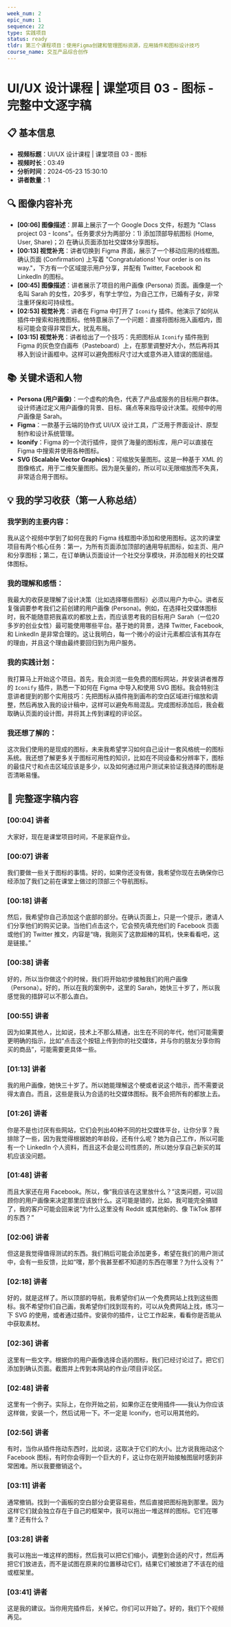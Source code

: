 ```yaml
---
week_num: 2
epic_num: 1
sequence: 22
type: 实践项目
status: ready
tldr: 第三个课程项目：使用Figma创建和管理图标资源，应用插件和图标设计技巧
course_name: 交互产品综合创作
---
```


# UI/UX 设计课程 | 课堂项目 03 - 图标 - 完整中文逐字稿

## 📋 基本信息
- **视频标题**：UI/UX 设计课程 | 课堂项目 03 - 图标
- **视频时长**：03:49
- **分析时间**：2024-05-23 15:30:10
- **讲者数量**：1

## 🔍 图像内容补充
- **[00:06] 图像描述**：屏幕上展示了一个 Google Docs 文件，标题为 "Class project 03 - Icons"。任务要求分为两部分：1) 添加顶部导航图标 (Home, User, Share)；2) 在确认页面添加社交媒体分享图标。
- **[00:13] 视觉补充**：讲者切换到 Figma 界面，展示了一个移动应用的线框图。确认页面 (Confirmation) 上写着 "Congratulations! Your order is on its way."，下方有一个区域提示用户分享，并配有 Twitter, Facebook 和 LinkedIn 的图标。
- **[00:45] 图像描述**：讲者展示了项目的用户画像 (Persona) 页面。画像是一个名叫 Sarah 的女性，20多岁，有学士学位，为自己工作，已婚有子女，非常注重环保和可持续性。
- **[02:53] 视觉补充**：讲者在 Figma 中打开了 `Iconify` 插件。他演示了如何从插件中搜索和拖拽图标。他特意展示了一个问题：直接将图标拖入画框内，图标可能会变得非常巨大，扰乱布局。
- **[03:15] 视觉补充**：讲者给出了一个技巧：先把图标从 `Iconify` 插件拖到 Figma 的灰色空白画布（Pasteboard）上，在那里调整好大小，然后再将其移入到设计画框中。这样可以避免图标尺寸过大或意外进入错误的图层组。

## 📚 关键术语和人物
- **Persona (用户画像)**：一个虚构的角色，代表了产品或服务的目标用户群体。设计师通过定义用户画像的背景、目标、痛点等来指导设计决策。视频中的用户画像是 Sarah。
- **Figma**：一款基于云端的协作式 UI/UX 设计工具，广泛用于界面设计、原型制作和设计系统管理。
- **Iconify**：Figma 的一个流行插件，提供了海量的图标库，用户可以直接在 Figma 中搜索并使用各种图标。
- **SVG (Scalable Vector Graphics)**：可缩放矢量图形。这是一种基于 XML 的图像格式，用于二维矢量图形。因为是矢量的，所以可以无限缩放而不失真，非常适合用于图标。

## 💡 我的学习收获（第一人称总结）


### 我学到的主要内容：
我从这个视频中学到了如何在我的 Figma 线框图中添加和使用图标。这次的课堂项目有两个核心任务：第一，为所有页面添加顶部的通用导航图标，如主页、用户和分享图标；第二，在订单确认页面设计一个社交分享模块，并添加相关的社交媒体图标。

### 我的理解和感悟：
我最大的收获是理解了设计决策（比如选择哪些图标）必须以用户为中心。讲者反复强调要参考我们之前创建的用户画像 (Persona)。例如，在选择社交媒体图标时，我不能随意把我喜欢的都放上去，而应该思考我的目标用户 Sarah（一位20多岁的创业女性）最可能使用哪些平台。基于她的背景，选择 Twitter, Facebook, 和 LinkedIn 是非常合理的。这让我明白，每一个微小的设计元素都应该有其存在的理由，并且这个理由最终要回归到为用户服务。

### 我的实践计划：
我打算马上开始这个项目。首先，我会浏览一些免费的图标网站，并安装讲者推荐的 `Iconify` 插件，熟悉一下如何在 Figma 中导入和使用 SVG 图标。我会特别注意讲者提到的那个实用技巧：先把图标从插件拖到画布的空白区域进行缩放和调整，然后再放入我的设计稿中，这样可以避免布局混乱。完成图标添加后，我会截取确认页面的设计图，并将其上传到课程的评论区。

### 我还想了解的：
这次我们使用的是现成的图标，未来我希望学习如何自己设计一套风格统一的图标系统。我还想了解更多关于图标可用性的知识，比如在不同设备和分辨率下，图标的最佳尺寸和点击区域应该是多少，以及如何通过用户测试来验证我选择的图标是否清晰易懂。

## 📝 完整逐字稿内容

### [00:04] 讲者
大家好，现在是课堂项目时间，不是家庭作业。

### [00:07] 讲者
我们要做一些关于图标的事情。好的，如果你还没有做，我希望你现在去确保你已经添加了我们之前在课堂上做过的顶部三个导航图标。

### [00:18] 讲者
然后，我希望你自己添加这个底部的部分。在确认页面上，只是一个提示，邀请人们分享他们的购买记录。当他们点击这个，它会预先填充他们的 Facebook 页面或他们的 Twitter 推文，内容是“嗨，我刚买了这款超棒的耳机，快来看看吧，这是链接。”

### [00:38] 讲者
好的，所以当你做这个的时候，我们将开始初步接触我们的用户画像（Persona）。好的，所以在我的案例中，这里的 Sarah，她快三十岁了，所以我感觉我的措辞可以不那么直白。

### [00:55] 讲者
因为如果其他人，比如说，技术上不那么精通，出生在不同的年代，他们可能需要更明确的指示，比如“点击这个按钮上传到你的社交媒体，并与你的朋友分享你购买的商品”，可能需要更具体一些。

### [01:13] 讲者
我的用户画像，她快三十岁了。所以她能理解这个梗或者说这个暗示，而不需要说得太直白。而且，这些是我认为合适的社交媒体图标。我不会把所有的都放上去。

### [01:26] 讲者
你是不是也讨厌有些网站，它们会列出40种不同的社交媒体平台，让你分享？我排除了一些，因为我觉得根据她的年龄段，还有什么呢？她为自己工作，所以可能有一个 LinkedIn 个人资料，而且这不会是公司性质的，所以她分享自己新买的耳机应该没问题。

### [01:48] 讲者
而且大家还在用 Facebook。所以，像“我应该在这里放什么？”这类问题，可以回顾你的用户画像来决定那里应该放什么。这可能是错的，比如，我可能完全搞错了，我的客户可能会回来说“为什么这里没有 Reddit 或其他新的、像 TikTok 那样的东西？”

### [02:06] 讲者
但这是我觉得值得测试的东西。我们稍后可能会添加更多，希望在我们的用户测试中，会有一些反馈，比如“嘿，那个我甚至都不知道的东西在哪里？为什么没有？”

### [02:18] 讲者
好的，就是这样了。所以顶部的导航，我希望你们从一个免费网站上找到这些图标。我不希望你们自己画，我希望你们找到现有的，可以从免费网站上找，练习一下 SVG 的使用，或者通过插件。安装你的插件，让它工作起来，看看你是否能从中获取素材。

### [02:36] 讲者
这里有一些文字。根据你的用户画像选择合适的图标，我们已经讨论过了。把它们添加到确认页面。截图并上传到本网站的作业/项目评论区。

### [02:48] 讲者
这里有一个例子。实际上，在你开始之前，如果你正在使用插件——我认为你应该这样做，安装一个，然后试用一下。不一定是 Iconify，也可以用其他的。

### [02:56] 讲者
有时，当你从插件拖动东西时，比如说，这取决于它们的大小。比方说我拖动这个 Facebook 图标，有时你会得到一个巨大的 F，这让你在刚开始接触图层时感到非常困难。所以我要撤销这个。

### [03:11] 讲者
通常撤销。找到一个画板的空白部分会更容易些，然后直接把图标拖到那里。因为这样它们就会独立存在于自己的框架中，我可以拖出一堆这样的图标。它们在哪里？还有什么？

### [03:28] 讲者
我可以拖出一堆这样的图标，然后我可以把它们缩小，调整到合适的尺寸，然后再把它们放进去，而不是试图在原来的位置移动它们，结果它们被放进了不该在的组或框架里。

### [03:41] 讲者
这是我的建议。当你用完插件后，关掉它。你们可以开始了。好的，我们下个视频再见。
